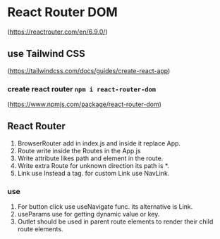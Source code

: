 # React Router DOM  
(https://reactrouter.com/en/6.9.0/)
## use Tailwind CSS 
(https://tailwindcss.com/docs/guides/create-react-app)


### create react router `npm i react-router-dom`
(https://www.npmjs.com/package/react-router-dom)

## React Router 
1. BrowserRouter add in index.js and inside it replace App.
2. Route write inside the Routes in the App.js
3. Write attribute likes path and element in the route.
4. Write extra Route for unknown direction its path is *.
5. Link use Instead a tag. for custom Link use NavLink.


### use 
1. For button click use useNavigate func. its alternative is Link.
2. useParams use for getting dynamic value or key.
3. Outlet should be used in parent route elements to render their child route elements.







